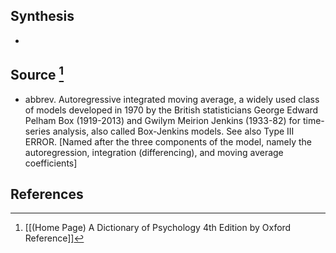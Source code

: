 ## Synthesis
- 
## Source [^1]
- abbrev. Autoregressive integrated moving average, a widely used class of models developed in 1970 by the British statisticians George Edward Pelham Box (1919-2013) and Gwilym Meirion Jenkins (1933-82) for time-series analysis, also called Box-Jenkins models. See also Type III ERROR. \[Named after the three components of the model, namely the autoregression, integration (differencing), and moving average coefficients]
## References

[^1]: [[(Home Page) A Dictionary of Psychology 4th Edition by Oxford Reference]]
